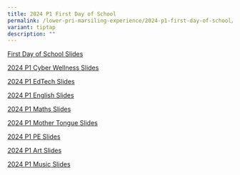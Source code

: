 ```yaml
---
title: 2024 P1 First Day of School
permalink: /lower-pri-marsiling-experience/2024-p1-first-day-of-school/
variant: tiptap
description: ""
---
```

<p><a href="https://for.edu.sg/2024firstdayofschoolp1" rel="noopener noreferrer nofollow" target="_blank">First Day of School Slides</a></p><p><a href="/files/2024 P1 First day of school/2024_Cyber_Wellness_Talk_for_P1_Parents.pdf" rel="noopener noreferrer nofollow" target="_blank">2024 P1 Cyber Wellness Slides</a></p><p><a href="/files/2024 P1 First day of school/2024_P1_Orientation_EdTech__MPS.pdf" rel="noopener noreferrer nofollow" target="_blank">2024 P1 EdTech Slides</a></p><p><a href="/files/2024 P1 First day of school/2024_P1_Day_1_Briefing__EL__.pdf" rel="noopener noreferrer nofollow" target="_blank">2024 P1 English Slides</a></p><p><a href="/files/2024 P1 First day of school/2024_P1_Orientation_Math_Briefing_Slides__Hall_Segment_.pdf" rel="noopener noreferrer nofollow" target="_blank">2024 P1 Maths Slides</a></p><p><a href="/files/2024 P1 First day of school/2024_P1_Orientation_MT_Briefing_Slides__Hall_Segment____For_website.pdf" rel="noopener noreferrer nofollow" target="_blank">2024 P1 Mother Tongue Slides</a></p><p><a href="/files/2024 P1 First day of school/2024_P1_PE_Curriculum_Briefing_Slides.pdf" rel="noopener noreferrer nofollow" target="_blank">2024 P1 PE Slides</a></p><p><a href="/files/2024 P1 First day of school/2024_P1_Slides_for_Art.pdf" rel="noopener noreferrer nofollow" target="_blank">2024 P1 Art Slides</a></p><p><a href="/files/2024 P1 First day of school/2024_P1_Music_Curriculum_Briefing_Slides.pdf" rel="noopener noreferrer nofollow" target="_blank">2024 P1 Music Slides</a></p>